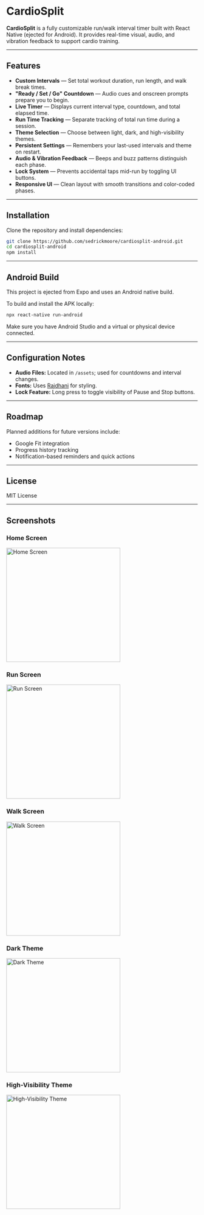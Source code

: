 # CardioSplit

**CardioSplit** is a fully customizable run/walk interval timer built with React Native (ejected for Android). It provides real-time visual, audio, and vibration feedback to support cardio training.

---

## Features

- **Custom Intervals** — Set total workout duration, run length, and walk break times.
- **"Ready / Set / Go" Countdown** — Audio cues and onscreen prompts prepare you to begin.
- **Live Timer** — Displays current interval type, countdown, and total elapsed time.
- **Run Time Tracking** — Separate tracking of total run time during a session.
- **Theme Selection** — Choose between light, dark, and high-visibility themes.
- **Persistent Settings** — Remembers your last-used intervals and theme on restart.
- **Audio & Vibration Feedback** — Beeps and buzz patterns distinguish each phase.
- **Lock System** — Prevents accidental taps mid-run by toggling UI buttons.
- **Responsive UI** — Clean layout with smooth transitions and color-coded phases.

---

## Installation

Clone the repository and install dependencies:

```bash
git clone https://github.com/sedrickmoore/cardiosplit-android.git
cd cardiosplit-android
npm install
```

---

## Android Build

This project is ejected from Expo and uses an Android native build.

To build and install the APK locally:

```bash
npx react-native run-android
```

Make sure you have Android Studio and a virtual or physical device connected.

---

## Configuration Notes

- **Audio Files:** Located in `/assets`; used for countdowns and interval changes.
- **Fonts:** Uses [Rajdhani](https://fonts.google.com/specimen/Rajdhani) for styling.
- **Lock Feature:** Long press to toggle visibility of Pause and Stop buttons.

---

## Roadmap

Planned additions for future versions include:

- Google Fit integration  
- Progress history tracking  
- Notification-based reminders and quick actions  

---

## License

MIT License

---

## Screenshots

### Home Screen
<img src="screenshots/home.png" alt="Home Screen" width="300" />

### Run Screen
<img src="screenshots/run-timer.png" alt="Run Screen" width="300" />

### Walk Screen
<img src="screenshots/walk-timer.png" alt="Walk Screen" width="300" />

### Dark Theme
<img src="screenshots/home-dark.png" alt="Dark Theme" width="300" />

### High-Visibility Theme
<img src="screenshots/home-light.png" alt="High-Visibility Theme" width="300" />